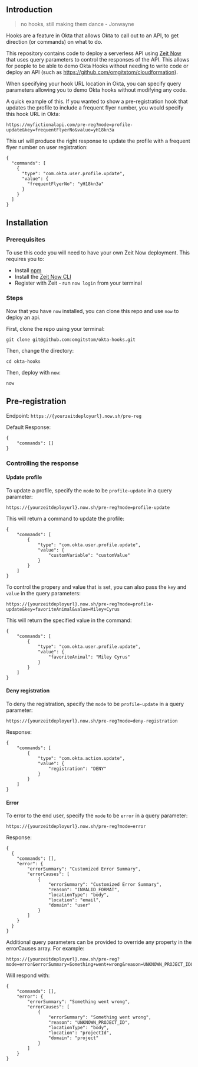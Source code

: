 ## Introduction

> no hooks, still making them dance - Jonwayne

Hooks are a feature in Okta that allows Okta to call out to an API, to get direction (or commands) on what to do.

This repository contains code to deploy a serverless API using [Zeit Now](https://zeit.co/now) that uses query parameters to control the responses of the API.  This allows for people to be able to demo Okta Hooks without needing to write code or deploy an API (such as https://github.com/omgitstom/cloudformation).

When specifying your hook URL location in Okta, you can specify query parameters allowing you to demo Okta hooks without modifying any code.

A quick example of this.  If you wanted to show a pre-registration hook that updates the profile to include a frequent flyer number, you would specify this hook URL in Okta:

```
https://myfictionalapi.com/pre-reg?mode=profile-update&key=frequentFlyerNo&value=yH18kn3a
```

This url will produce the right response to update the profile with a frequent flyer number on user registration:

```
{
  "commands": [
    {
      "type": "com.okta.user.profile.update",
      "value": {
        "frequentFlyerNo": "yH18kn3a"
      }
    }
  ]
}
```

## Installation

### Prerequisites

To use this code you will need to have your own Zeit Now deployment. This requires you to:

+ Install [npm](https://www.npmjs.com/get-npm)
+ Install the [Zeit Now CLI](https://zeit.co/docs/v2/getting-started/installation/#from-npm)
+ Register with Zeit - run `now login` from your terminal

### Steps

Now that you have `now` installed, you can clone this repo and use `now` to deploy an api.

First, clone the repo using your terminal:

```
git clone git@github.com:omgitstom/okta-hooks.git
```

Then, change the directory:

```
cd okta-hooks
```

Then, deploy with `now`:

```
now
```

## Pre-registration

Endpoint: `https://{yourzeitdeployurl}.now.sh/pre-reg`

Default Response:

```
{
    "commands": []
}
```

### Controlling the response

#### Update profile

To update a profile, specify the `mode` to be `profile-update` in a query parameter:

```
https://{yourzeitdeployurl}.now.sh/pre-reg?mode=profile-update
```

This will return a command to update the profile:

```
{
    "commands": [
        {
            "type": "com.okta.user.profile.update",
            "value": {
                "customVariable": "customValue"
            }
        }
    ]
}
```

To control the propery and value that is set, you can also pass the `key` and `value` in the query parameters:

```
https://{yourzeitdeployurl}.now.sh/pre-reg?mode=profile-update&key=favoriteAnimal&value=Miley+Cyrus
```

This will return the specified value in the command:

```
{
    "commands": [
        {
            "type": "com.okta.user.profile.update",
            "value": {
                "favoriteAnimal": "Miley Cyrus"
            }
        }
    ]
}
```

#### Deny registration

To deny the registration, specify the `mode` to be `profile-update` in a query parameter:

```
https://{yourzeitdeployurl}.now.sh/pre-reg?mode=deny-registration
```

Response:
```
{
    "commands": [
        {
            "type": "com.okta.action.update",
            "value": {
                "registration": "DENY"
            }
        }
    ]
}
```

#### Error

To error to the end user, specify the `mode` to be `error` in a query parameter:

```
https://{yourzeitdeployurl}.now.sh/pre-reg?mode=error
```

Response:
```
{
  {
    "commands": [],
    "error": {
        "errorSummary": "Customized Error Summary",
        "errorCauses": [
            {
                "errorSummary": "Customized Error Summary",
                "reason": "INVALID_FORMAT",
                "locationType": "body",
                "location": "email",
                "domain": "user"
            }
        ]
    }
  }
}
```

Additional query parameters can be provided to override any property in the errorCauses array.  For example:

```
https://{yourzeitdeployurl}.now.sh/pre-reg?mode=error&errorSummary=Something+went+wrong&reason=UNKNOWN_PROJECT_ID&locationType=body&location=projectId&domain=project
```

Will respond with:

```
{
    "commands": [],
    "error": {
        "errorSummary": "Something went wrong",
        "errorCauses": [
            {
                "errorSummary": "Something went wrong",
                "reason": "UNKNOWN_PROJECT_ID",
                "locationType": "body",
                "location": "projectId",
                "domain": "project"
            }
        ]
    }
}
```
